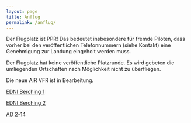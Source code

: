 ```yaml
---
layout: page
title: Anflug
permalink: /anflug/
---
```

Der Flugplatz ist PPR! Das bedeutet insbesondere für fremde Piloten, dass vorher bei den veröffentlichen Telefonnummern (siehe Kontakt) 
eine Genehmigung zur Landung eingeholt werden muss.

Der Flugplatz hat keine veröffentliche Platzrunde.
Es wird gebeten die umliegenden Ortschaften nach Möglichkeit nicht zu überfliegen.

Die neue AIR VFR ist in Bearbeitung.

<a href="https://aip.dfs.de/BasicVFR/pages/P001AF.html" target="_blank">EDNI Berching 1</a>

<a href="https://aip.dfs.de/BasicVFR/pages/P001B0.html" target="_blank">EDNI Berching 2</a>

<a href="https://aip.dfs.de/BasicVFR/pages/P000E9.html" target="_blank">AD 2-14</a>


